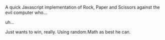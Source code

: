 A quick Javascript implementation of Rock, Paper and Scissors against the evil computer who...

uh...
 
Just wants to win, really. Using random.Math as best he can.
